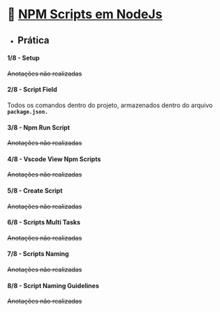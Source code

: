# 🚀 <u>NPM Scripts em NodeJs</u>
* ## Prática
#### 1/8 - Setup

~~Anotações não realizadas~~

#### 2/8 - Script Field

Todos os comandos dentro do projeto, armazenados dentro do arquivo <b>`package.json.`</b>

#### 3/8 - Npm Run Script

~~Anotações não realizadas~~

#### 4/8 - Vscode View Npm Scripts

~~Anotações não realizadas~~

#### 5/8 - Create Script

~~Anotações não realizadas~~

#### 6/8 - Scripts Multi Tasks

~~Anotações não realizadas~~

#### 7/8 - Scripts Naming

~~Anotações não realizadas~~

#### 8/8 - Script Naming Guidelines

~~Anotações não realizadas~~

